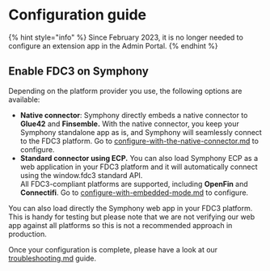 # Configuration guide

{% hint style="info" %}
Since February 2023, it is no longer needed to configure an extension app in the Admin Portal.&#x20;
{% endhint %}

## Enable FDC3 on Symphony

Depending on the platform provider you use, the following options are available:&#x20;

* **Native connector**: Symphony directly embeds a native connector to **Glue42** and **Finsemble.** With the native connector, you keep your Symphony standalone app as is, and Symphony will seamlessly connect to the FDC3 platform. Go to [configure-with-the-native-connector.md](configure-with-the-native-connector.md "mention") to configure.&#x20;
* **Standard connector using ECP.** You can also load Symphony ECP as a web application in your FDC3 platform and it will automatically connect using the window.fdc3 standard API. \
  All FDC3-compliant platforms are supported, including **OpenFin** and **Connectifi**. Go to [configure-with-embedded-mode.md](configure-with-embedded-mode.md "mention") to configure.

You can also load directly the Symphony web app in your FDC3 platform. This is handy for testing but please note that we are not verifying our web app against all platforms so this is not a recommended approach in production.

Once your configuration is complete, please have a look at our [troubleshooting.md](troubleshooting.md "mention") guide.
